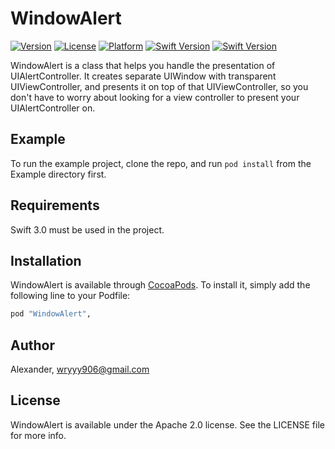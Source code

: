 # WindowAlert

[![Version](https://img.shields.io/cocoapods/v/WindowAlert.svg?style=flat)](http://cocoapods.org/pods/WindowAlert)
[![License](https://img.shields.io/cocoapods/l/WindowAlert.svg?style=flat)](http://cocoapods.org/pods/WindowAlert)
[![Platform](https://img.shields.io/cocoapods/p/WindowAlert.svg?style=flat)](http://cocoapods.org/pods/WindowAlert)
[![Swift Version](https://img.shields.io/badge/Swift-2.2-F16D39.svg?style=flat)](https://developer.apple.com/swift)
[![Swift Version](https://img.shields.io/badge/Swift-3.0-F16D39.svg?style=flat)](https://developer.apple.com/swift)

WindowAlert is a class that helps you handle the presentation of UIAlertController. It creates separate UIWindow with transparent UIViewController, and presents it on top of that UIViewController, so you don't have to worry about looking for a view controller to present your UIAlertController on.

## Example

To run the example project, clone the repo, and run `pod install` from the Example directory first.

## Requirements
Swift 3.0 must be used in the project.

## Installation

WindowAlert is available through [CocoaPods](http://cocoapods.org). To install
it, simply add the following line to your Podfile:

```ruby
pod "WindowAlert", 
```

## Author

Alexander, wryyy906@gmail.com

## License

WindowAlert is available under the Apache 2.0 license. See the LICENSE file for more info.
